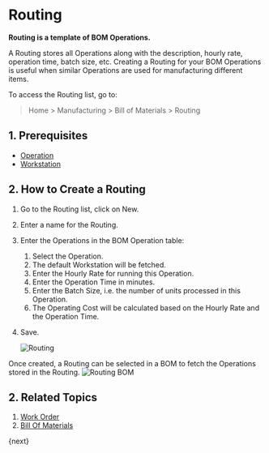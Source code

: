 <!-- add-breadcrumbs -->
# Routing

**Routing is a template of BOM Operations.**

A Routing stores all Operations along with the description, hourly rate, operation time, batch size, etc. Creating a Routing for your BOM Operations is useful when similar Operations are used for manufacturing different items.

To access the Routing list, go to:
> Home > Manufacturing > Bill of Materials > Routing

## 1. Prerequisites
* [Operation](/docs/user/manual/en/manufacturing/operation)
* [Workstation](/docs/user/manual/en/manufacturing/workstation)

## 2. How to Create a Routing
1. Go to the Routing list, click on New.
1. Enter a name for the Routing.
1. Enter the Operations in the BOM Operation table:
    1. Select the Operation.
    1. The default Workstation will be fetched.
    1. Enter the Hourly Rate for running this Operation.
    1. Enter the Operation Time in minutes.
    1. Enter the Batch Size, i.e. the number of units processed in this Operation.
    1. The Operating Cost will be calculated based on the Hourly Rate and the Operation Time.
1. Save.

    ![Routing](/docs/assets/img/manufacturing/routing.png)

Once created, a Routing can be selected in a BOM to fetch the Operations stored in the Routing.
![Routing BOM](/docs/assets/img/manufacturing/routing-bom.png)

## 2. Related Topics
1. [Work Order](/docs/user/manual/en/manufacturing/work-order)
1. [Bill Of Materials](/docs/user/manual/en/manufacturing/bill-of-materials)

{next}